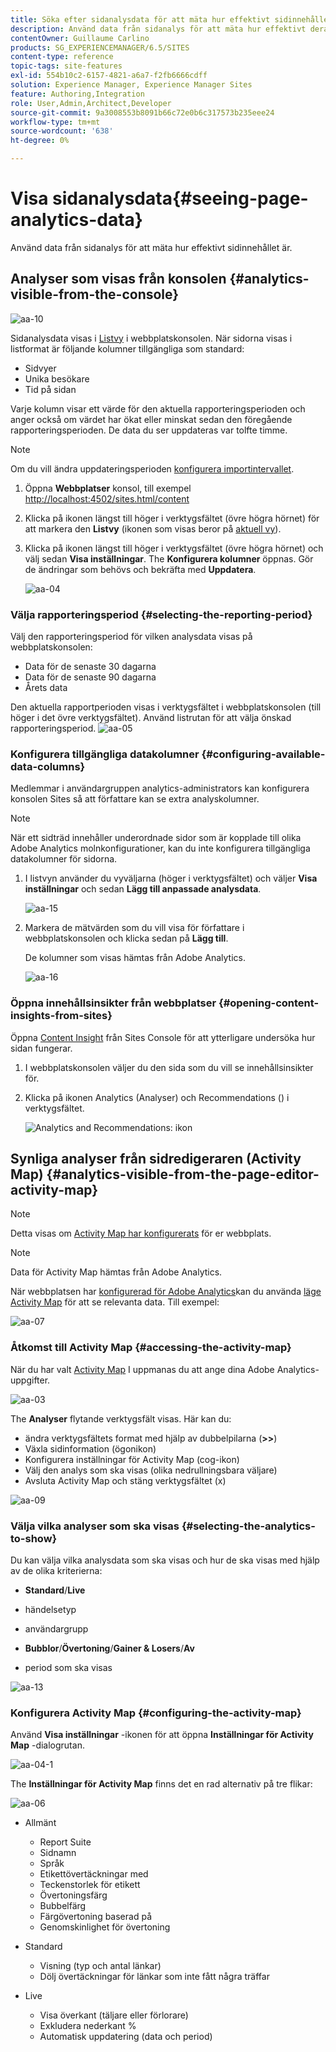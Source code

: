 ```yaml
---
title: Söka efter sidanalysdata för att mäta hur effektivt sidinnehållet är
description: Använd data från sidanalys för att mäta hur effektivt deras sidinnehåll är
contentOwner: Guillaume Carlino
products: SG_EXPERIENCEMANAGER/6.5/SITES
content-type: reference
topic-tags: site-features
exl-id: 554b10c2-6157-4821-a6a7-f2fb6666cdff
solution: Experience Manager, Experience Manager Sites
feature: Authoring,Integration
role: User,Admin,Architect,Developer
source-git-commit: 9a3008553b8091b66c72e0b6c317573b235eee24
workflow-type: tm+mt
source-wordcount: '638'
ht-degree: 0%

---
```


# Visa sidanalysdata{#seeing-page-analytics-data}

Använd data från sidanalys för att mäta hur effektivt sidinnehållet är.

## Analyser som visas från konsolen {#analytics-visible-from-the-console}

![aa-10](assets/aa-10.png)

Sidanalysdata visas i [Listvy](/help/sites-authoring/basic-handling.md#list-view) i webbplatskonsolen. När sidorna visas i listformat är följande kolumner tillgängliga som standard:

* Sidvyer
* Unika besökare
* Tid på sidan

Varje kolumn visar ett värde för den aktuella rapporteringsperioden och anger också om värdet har ökat eller minskat sedan den föregående rapporteringsperioden. De data du ser uppdateras var tolfte timme.

>[!NOTE]
>
>Om du vill ändra uppdateringsperioden [konfigurera importintervallet](/help/sites-administering/adobeanalytics-connect.md#configuring-the-import-interval).

1. Öppna **Webbplatser** konsol, till exempel [http://localhost:4502/sites.html/content](http://localhost:4502/sites.html/content)
1. Klicka på ikonen längst till höger i verktygsfältet (övre högra hörnet) för att markera den **Listvy** (ikonen som visas beror på [aktuell vy](/help/sites-authoring/basic-handling.md#viewing-and-selecting-resources)).

1. Klicka på ikonen längst till höger i verktygsfältet (övre högra hörnet) och välj sedan **Visa inställningar**. The **Konfigurera kolumner** öppnas. Gör de ändringar som behövs och bekräfta med **Uppdatera**.

   ![aa-04](assets/aa-04.png)

### Välja rapporteringsperiod {#selecting-the-reporting-period}

Välj den rapporteringsperiod för vilken analysdata visas på webbplatskonsolen:

* Data för de senaste 30 dagarna
* Data för de senaste 90 dagarna
* Årets data

Den aktuella rapportperioden visas i verktygsfältet i webbplatskonsolen (till höger i det övre verktygsfältet). Använd listrutan för att välja önskad rapporteringsperiod.
![aa-05](assets/aa-05.png)

### Konfigurera tillgängliga datakolumner {#configuring-available-data-columns}

Medlemmar i användargruppen analytics-administrators kan konfigurera konsolen Sites så att författare kan se extra analyskolumner.

>[!NOTE]
>
>När ett sidträd innehåller underordnade sidor som är kopplade till olika Adobe Analytics molnkonfigurationer, kan du inte konfigurera tillgängliga datakolumner för sidorna.

1. I listvyn använder du vyväljarna (höger i verktygsfältet) och väljer **Visa inställningar** och sedan **Lägg till anpassade analysdata**.

   ![aa-15](assets/aa-15.png)

1. Markera de mätvärden som du vill visa för författare i webbplatskonsolen och klicka sedan på **Lägg till**.

   De kolumner som visas hämtas från Adobe Analytics.

   ![aa-16](assets/aa-16.png)

### Öppna innehållsinsikter från webbplatser {#opening-content-insights-from-sites}

Öppna [Content Insight](/help/sites-authoring/content-insights.md) från Sites Console för att ytterligare undersöka hur sidan fungerar.

1. I webbplatskonsolen väljer du den sida som du vill se innehållsinsikter för.
1. Klicka på ikonen Analytics (Analyser) och Recommendations () i verktygsfältet.

   ![Analytics and Recommendations: ikon](do-not-localize/chlimage_1-16a.png)

## Synliga analyser från sidredigeraren (Activity Map) {#analytics-visible-from-the-page-editor-activity-map}

>[!NOTE]
>
>Detta visas om [Activity Map har konfigurerats](/help/sites-administering/adobeanalytics-connect.md#configuring-for-the-activity-map) för er webbplats.

>[!NOTE]
>
>Data för Activity Map hämtas från Adobe Analytics.

När webbplatsen har [konfigurerad för Adobe Analytics](/help/sites-administering/adobeanalytics-connect.md)kan du använda [läge Activity Map](/help/sites-authoring/author-environment-tools.md#page-modes) för att se relevanta data. Till exempel:

![aa-07](assets/aa-07.png)

### Åtkomst till Activity Map {#accessing-the-activity-map}

När du har valt [Activity Map](/help/sites-authoring/author-environment-tools.md#page-modes) I uppmanas du att ange dina Adobe Analytics-uppgifter.

![aa-03](assets/aa-03.png)

The **Analyser** flytande verktygsfält visas. Här kan du:

* ändra verktygsfältets format med hjälp av dubbelpilarna (**>>**)
* Växla sidinformation (ögonikon)
* Konfigurera inställningar för Activity Map (cog-ikon)
* Välj den analys som ska visas (olika nedrullningsbara väljare)
* Avsluta Activity Map och stäng verktygsfältet (x)

![aa-09](assets/aa-09.png)

### Välja vilka analyser som ska visas {#selecting-the-analytics-to-show}

Du kan välja vilka analysdata som ska visas och hur de ska visas med hjälp av de olika kriterierna:

* **Standard**/**Live**

* händelsetyp
* användargrupp
* **Bubblor**/**Övertoning**/**Gainer &amp; Losers**/**Av**

* period som ska visas

![aa-13](assets/aa-13.png)

### Konfigurera Activity Map {#configuring-the-activity-map}

Använd **Visa inställningar** -ikonen för att öppna **Inställningar för Activity Map** -dialogrutan.

![aa-04-1](assets/aa-04-1.png)

The **Inställningar för Activity Map** finns det en rad alternativ på tre flikar:

![aa-06](assets/aa-06.png)

* Allmänt

   * Report Suite
   * Sidnamn
   * Språk
   * Etikettövertäckningar med
   * Teckenstorlek för etikett
   * Övertoningsfärg
   * Bubbelfärg
   * Färgövertoning baserad på
   * Genomskinlighet för övertoning

* Standard

   * Visning (typ och antal länkar)
   * Dölj övertäckningar för länkar som inte fått några träffar

* Live

   * Visa överkant (täljare eller förlorare)
   * Exkludera nederkant %
   * Automatisk uppdatering (data och period)
